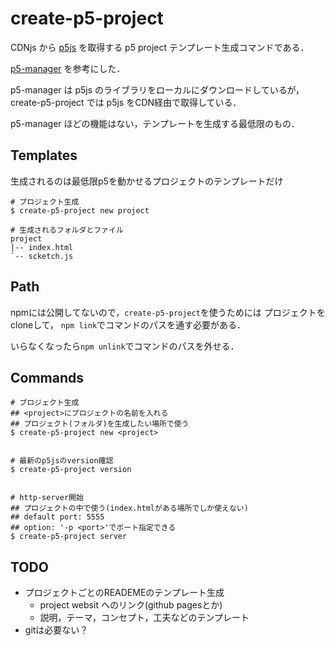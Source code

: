 # create-p5-project
CDNjs から [p5js](https://github.com/processing/p5.js/) を取得する p5 project テンプレート生成コマンドである．

[p5-manager](https://github.com/chiunhau/p5-manager)
を参考にした．

p5-manager は p5js のライブラリをローカルにダウンロードしているが，
create-p5-project では p5js をCDN経由で取得している．

p5-manager ほどの機能はない，テンプレートを生成する最低限のもの．


## Templates
生成されるのは最低限p5を動かせるプロジェクトのテンプレートだけ
```
# プロジェクト生成
$ create-p5-project new project

# 生成されるフォルダとファイル
project
|-- index.html
`-- scketch.js
```


## Path
npmには公開してないので，`create-p5-project`を使うためには
プロジェクトをcloneして，
`npm link`でコマンドのパスを通す必要がある．

いらなくなったら`npm unlink`でコマンドのパスを外せる．


## Commands
```
# プロジェクト生成 
## <project>にプロジェクトの名前を入れる
## プロジェクト(フォルダ)を生成したい場所で使う
$ create-p5-project new <project>


# 最新のp5jsのversion確認
$ create-p5-project version


# http-server開始
## プロジェクトの中で使う(index.htmlがある場所でしか使えない)
## default port: 5555
## option: '-p <port>'でポート指定できる
$ create-p5-project server
```

## TODO
- プロジェクトごとのREADEMEのテンプレート生成
    * project websit へのリンク(github pagesとか)
    * 説明，テーマ，コンセプト，工夫などのテンプレート
- gitは必要ない？